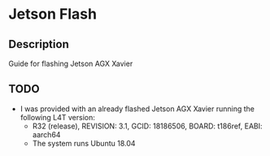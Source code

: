 # Jetson Flash

## Description
Guide for flashing Jetson AGX Xavier

## TODO
* I was provided with an already flashed Jetson AGX Xavier running the following L4T version:
    * R32 (release), REVISION: 3.1, GCID: 18186506, BOARD: t186ref, EABI: aarch64
    * The system runs Ubuntu 18.04 